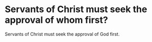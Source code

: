 # Servants of Christ must seek the approval of whom first?

Servants of Christ must seek the approval of God first.
